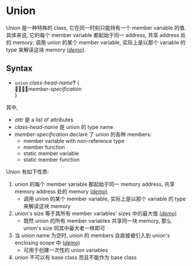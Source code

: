 # Union

Union 是一种特殊的 class, 它在同一时刻只能持有一个 member variable 的值.
具体来说, 它的每个 member variable 都起始于同一 address, 共享 address 处的 memory;
调用 union 的某个 member variable, 实际上是以那个 variable 的 type 来解读这块 memory
[(*demo*)](psi_element://CustomizedTypesUnion_MembersWithSameAddress_Test).

## Syntax

- `union` *class-head-name*<b>?</b> {<br>
  &#20;&#20;&#20;&#20;*member-specification*<br>
  }

其中,

- *attr* 是 a list of attributes
- *class-head-name* 是 union 的 type name
- *member-specification* declare 了 union 的各种 members:
  - member variable with non-reference type
  - member function
  - static member variable
  - static member function
  
Union 有如下性质:

1. union 的每个 member variable 都起始于同一 memory address, 共享 memory address 处的 memory
   [(*demo*)](psi_element://CustomizedTypesUnion_MembersWithSameAddress_Test)
   - 调用 union 的某个 member variable, 实际上是以那个 variable 的 type 来解读这块 memory
2. union's size 等于其所有 member variables' sizes 中的最大值
   [(*demo*)](psi_element://CustomizedTypesUnion_Size_Test)
   - 既然 union 的所有 member variables 共享同一块 memory, 那么 union's size 同其中最大者一样即可
3. 当 union name 为空时, union 的 members 会直接被引入到 union's enclosing scope 中
   [(*demo*)](psi_element://CustomizedTypesUnion_Anonymous_Test)
   - 可用于创建一次性的 union variables
4. union 不可以有 base class 而且不能作为 base class